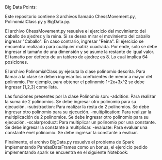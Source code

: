 Big Data Points:

Este repositorio contiene 3 archivos llamado ChessMovement.py, PolinomialClass.py y BigData.py.

El archivo ChessMovement.py resuelve el ejercicio del movimiento del caballo de ajedrez y la reina. Si se desea mirar el movimiento del caballo ingresar "Caballo". En caso contrario, ingresar "Reina". El ejercicio se encuentra realizado para cualquier matriz cuadrada. Por ende, solo se debe ingresar el tamaño de una dimensión y se asume la restante de igual valor. El tamaño por defecto de un tablero de ajedrez es 8. Lo cual implica 64 posiciones. 

El archivo PolinomialClass.py ejecuta la clase polinomio descrita. Para llamar a la clase se deben ingresar los coeficientes de menor a mayor del polinomio. Por ejemplo, para obtener el polinomio 1+2x+3x^2 se debe ingresar [1,2,3] como lista.

Las funciones presentes por la clase Polinomio son:
-addition: Para realizar la suma de 2 polinomios. Se debe ingresar otro polinomio para su ejecución.
-substraction: Para realizar la resta de 2 polinomios. Se debe ingresar otro polinomio para su ejecución.
-multiplication: Para realizar la multiplicación de 2 polinomios. Se debe ingresar otro polinomio para su ejecución.
-scalarproduct: Para multiplicar un polinomio por una constante. Se debe ingresar la constante a multiplicar.
-evaluate: Para evaluar una constante enel polinomio. Se debe ingresar la constante a evaluar.

Finalmente, el archivo BigData.py resuelve el problema de Spark implementando PandasDataFrames como un bonus, el ejercicio pedido implementando spark se encuentra en el siguiente Notebook:
